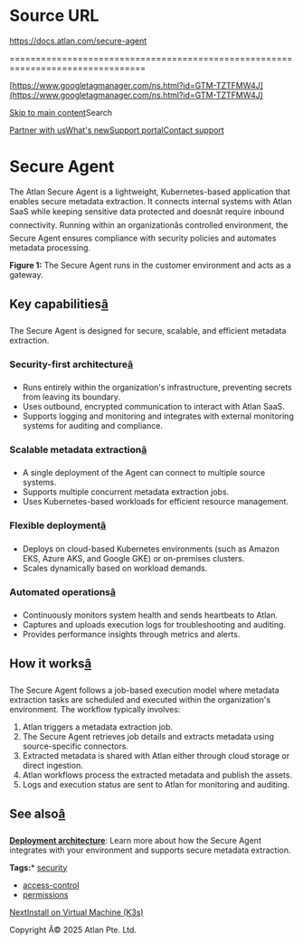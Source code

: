 # Source URL
https://docs.atlan.com/secure-agent

================================================================================

<!--
canonical: https://docs.atlan.com/secure-agent
link-alternate: https://docs.atlan.com/secure-agent
meta-description: The Atlan Secure Agent is a lightweight, Kubernetes-based application that enables secure metadata extraction. It connects internal systems with Atlan SaaS while keeping sensitive data protected and doesnât require inbound connectivity. Running within an organizationâs controlled environment, the Secure Agent ensures compliance with security policies and automates metadata processing.
meta-docsearch:docusaurus_tag: docs-default-current
meta-docsearch:language: en
meta-docsearch:version: current
meta-docusaurus_locale: en
meta-docusaurus_tag: docs-default-current
meta-docusaurus_version: current
meta-generator: Docusaurus v3.8.1
meta-og-description: The Atlan Secure Agent is a lightweight, Kubernetes-based application that enables secure metadata extraction. It connects internal systems with Atlan SaaS while keeping sensitive data protected and doesnât require inbound connectivity. Running within an organizationâs controlled environment, the Secure Agent ensures compliance with security policies and automates metadata processing.
meta-og-locale: en
meta-og-title: Secure Agent | Atlan Documentation
meta-og-url: https://docs.atlan.com/secure-agent
meta-twitter:card: summary_large_image
meta-viewport: width=device-width,initial-scale=1
title: Secure Agent | Atlan Documentation
-->

[https://www.googletagmanager.com/ns.html?id=GTM-TZTFMW4J](https://www.googletagmanager.com/ns.html?id=GTM-TZTFMW4J)

[Skip to main content](#__docusaurus_skipToContent_fallback)Search

[Partner with us](https://docs.google.com/forms/d/e/1FAIpQLScuAIhCm2GS7YFstrOjawbP8J7PUmOynQo7wI2yGCcCyEcVSw/viewform)[What's new](https://shipped.atlan.com/)[Support portal](https://atlan.zendesk.com/auth/v2/login/signin?return_to=https%3A%2F%2Fatlan.zendesk.com%2Fhc%2Fen-us&theme=hc&locale=en-us&brand_id=1900000425113&auth_origin=1900000425113%2Cfalse%2Ctrue)[Contact support](/support/submit-request)

Secure Agent
============

The Atlan Secure Agent is a lightweight, Kubernetes\-based application that enables secure metadata extraction. It connects internal systems with Atlan SaaS while keeping sensitive data protected and doesnât require inbound connectivity. Running within an organizationâs controlled environment, the Secure Agent ensures compliance with security policies and automates metadata processing.

**Figure 1:** The Secure Agent runs in the customer environment and acts as a gateway.

Key capabilities[â](#key-capabilities "Direct link to Key capabilities")
--------------------------------------------------------------------------

The Secure Agent is designed for secure, scalable, and efficient metadata extraction.

### Security\-first architecture[â](#security-first-architecture "Direct link to Security-first architecture")

* Runs entirely within the organization's infrastructure, preventing secrets from leaving its boundary.
* Uses outbound, encrypted communication to interact with Atlan SaaS.
* Supports logging and monitoring and integrates with external monitoring systems for auditing and compliance.

### Scalable metadata extraction[â](#scalable-metadata-extraction "Direct link to Scalable metadata extraction")

* A single deployment of the Agent can connect to multiple source systems.
* Supports multiple concurrent metadata extraction jobs.
* Uses Kubernetes\-based workloads for efficient resource management.

### Flexible deployment[â](#flexible-deployment "Direct link to Flexible deployment")

* Deploys on cloud\-based Kubernetes environments (such as Amazon EKS, Azure AKS, and Google GKE) or on\-premises clusters.
* Scales dynamically based on workload demands.

### Automated operations[â](#automated-operations "Direct link to Automated operations")

* Continuously monitors system health and sends heartbeats to Atlan.
* Captures and uploads execution logs for troubleshooting and auditing.
* Provides performance insights through metrics and alerts.

How it works[â](#how-it-works "Direct link to How it works")
--------------------------------------------------------------

The Secure Agent follows a job\-based execution model where metadata extraction tasks are scheduled and executed within the organization's environment. The workflow typically involves:

1. Atlan triggers a metadata extraction job.
2. The Secure Agent retrieves job details and extracts metadata using source\-specific connectors.
3. Extracted metadata is shared with Atlan either through cloud storage or direct ingestion.
4. Atlan workflows process the extracted metadata and publish the assets.
5. Logs and execution status are sent to Atlan for monitoring and auditing.

See also[â](#see-also "Direct link to See also")
--------------------------------------------------

**[Deployment architecture](/secure-agent/references/deployment-architecture)**: Learn more about how the Secure Agent integrates with your environment and supports secure metadata extraction.

**Tags:*** [security](/tags/security)
* [access\-control](/tags/access-control)
* [permissions](/tags/permissions)

[NextInstall on Virtual Machine (K3s)](/secure-agent/how-tos/k3s/install-secure-agent-on-virtual-machine-k3s)

Copyright Â© 2025 Atlan Pte. Ltd.

